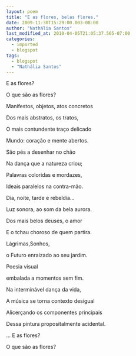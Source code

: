```yaml
---
layout: poem
title: "E as flores, belas flores."
date: 2009-11-30T15:29:00.003-08:00
author: "Nathália Santos"
last_modified_at: 2010-04-05T21:05:37.565-07:00
categories:
  - imported
  - blogspot
tags:
  - blogspot
  - "Nathália Santos"
---
```


E as flores?

O que são as flores?

Manifestos, objetos, atos concretos

Dos mais abstratos, os tratos,

O mais contundente traço delicado

Mundo: coração e mente abertos.

São pés a desenhar no chão

Na dança que a natureza criou;

Palavras coloridas e mordazes,

Ideais paralelos na contra-mão.

Dia, noite, tarde e rebeldia...

Luz sonora, ao som da bela aurora.

Dos mais belos deuses, o amor

E o tchau choroso de quem partira.

Lágrimas,Sonhos,

o Futuro enraizado ao seu jardim.

Poesia visual

embalada a momentos sem fim.

Na interminável dança da vida,

A música se torna contexto desigual

Alicerçando os componentes principais 

Dessa pintura propositalmente acidental.

... E as flores?

O que são as flores?